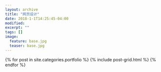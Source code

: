 ```yaml
---
layout: archive
title: "网页设计"
date: 2018-1-1T14:25:45-04:00
modified:
excerpt: ""
tags: []
image: 
  feature: base.jpg
  teaser: base.jpg
---
```



<div class="tiles">
{% for post in site.categories.portfolio %}
  {% include post-grid.html %}
{% endfor %}
</div><!-- /.tiles 把所有categories 有 portfolio 的列出来-->
